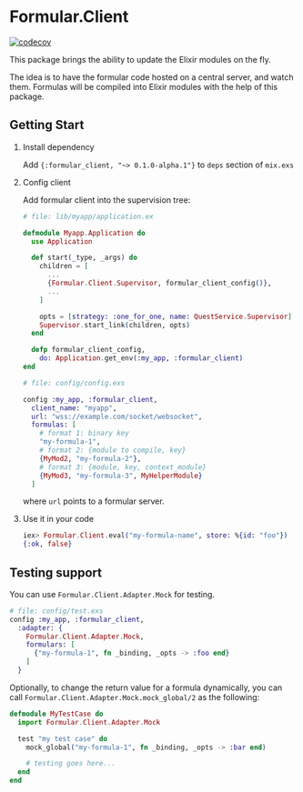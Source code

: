 # Formular.Client

[![codecov](https://codecov.io/gh/qhwa/formular-client/branch/master/graph/badge.svg?token=ILRAXWMNU4)](https://codecov.io/gh/qhwa/formular-client)

This package brings the ability to update the Elixir modules on the fly.

The idea is to have the formular code hosted on a central server, and watch them. Formulas will be compiled into Elixir modules with the help of this package.

## Getting Start

1. Install dependency

    Add `{:formular_client, "~> 0.1.0-alpha.1"}` to `deps` section of `mix.exs`

2. Config client

    Add formular client into the supervision tree:

    ```elixir
    # file: lib/myapp/application.ex
    
    defmodule Myapp.Application do
      use Application

      def start(_type, _args) do
        children = [
          ...
          {Formular.Client.Supervisor, formular_client_config()},
          ...
        ]

        opts = [strategy: :one_for_one, name: QuestService.Supervisor]
        Supervisor.start_link(children, opts)
      end

      defp formular_client_config,
        do: Application.get_env(:my_app, :formular_client)
    end
    ```

    ```elixir
    # file: config/config.exs

    config :my_app, :formular_client,
      client_name: "myapp",
      url: "wss://example.com/socket/websocket",
      formulas: [
        # format 1: binary key
        "my-formula-1",
        # format 2: {module to compile, key}
        {MyMod2, "my-formula-2"},
        # format 3: {module, key, context_module}
        {MyMod3, "my-formula-3", MyHelperModule}
      ]
    ```

    where `url` points to a formular server.

3. Use it in your code

    ```elixir
    iex> Formular.Client.eval("my-formula-name", store: %{id: "foo"})
    {:ok, false}
    ```

## Testing support

You can use `Formular.Client.Adapter.Mock` for testing.

```elixir
# file: config/test.exs
config :my_app, :formular_client,
  :adapter: {
    Formular.Client.Adapter.Mock,
    formulars: [
      {"my-formula-1", fn _binding, _opts -> :foo end}
    ]
  }
```

Optionally, to change the return value for a formula dynamically, you can call `Formular.Client.Adapter.Mock.mock_global/2` as the following:

```elixir
defmodule MyTestCase do
  import Formular.Client.Adapter.Mock

  test "my test case" do
    mock_global("my-formula-1", fn _binding, _opts -> :bar end)

    # testing goes here...
  end
end
```

